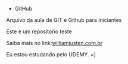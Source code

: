 * GitHub

Arquivo da aula de GIT e Github para iniciantes

Este é um repositorio teste


Saiba mais no link:[williamjusten.com.br](http://willianjusten.com.br)

Eu estou estudando pelo UDEMY. =) 
